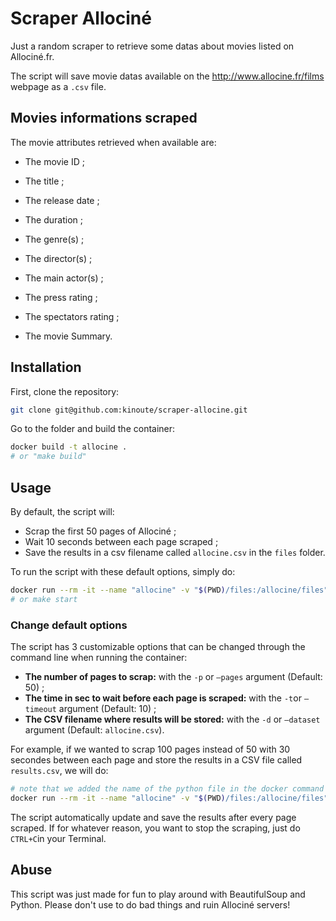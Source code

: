 # Scraper Allociné

Just a random scraper to retrieve some datas about movies listed on Allociné.fr.

The script will save movie datas available on the http://www.allocine.fr/films webpage as a `.csv` file.

## Movies informations scraped

The movie attributes retrieved when available are:

* The movie ID ;

* The title ;

* The release date ;

* The duration ;

* The genre(s) ;

* The director(s) ;

* The main actor(s) ;

* The press rating ;

* The spectators rating ;

* The movie Summary.



## Installation

First, clone the repository:

```bash
git clone git@github.com:kinoute/scraper-allocine.git
```

Go to the folder and build the container:

```bash
docker build -t allocine .
# or "make build"
```

## Usage


By default, the script will:

* Scrap the first 50 pages of Allociné ;
* Wait 10 seconds between each page scraped ;
* Save the results in a csv filename called `allocine.csv` in the `files` folder.

To run the script with these default options, simply do:

```bash
docker run --rm -it --name "allocine" -v "$(PWD)/files:/allocine/files" allocine
# or make start
```

### Change default options

The script has 3 customizable options that can be changed through the command line when running the container:

* **The number of pages to scrap:** with the `-p` or `—pages` argument (Default: 50) ;
* **The time in sec to wait before each page is scraped:** with the `-t`or `—timeout` argument (Default: 10) ;
* **The CSV filename where results will be stored:** with the `-d` or `—dataset` argument (Default: `allocine.csv`).

For example, if we wanted to scrap 100 pages instead of 50 with 30 secondes between each page and store the results in a CSV file called `results.csv`, we will do:

```bash
# note that we added the name of the python file in the docker command
docker run --rm -it --name "allocine" -v "$(PWD)/files:/allocine/files" allocine scraper.py -p 100 -t 30 -d results.csv
```

The script automatically update and save the results after every page scraped. If for whatever reason, you want to stop the scraping, just do `CTRL+C`in your Terminal.

## Abuse

This script was just made for fun to play around with BeautifulSoup and Python. Please don't use to do bad things and ruin Allociné servers!
